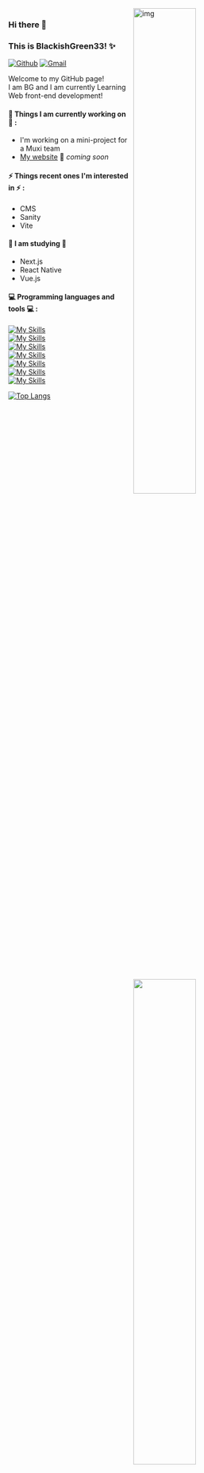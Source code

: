 <img align="right" alt="img" src="https://upload.cc/i1/2023/03/08/ZJ0lpa.jpg" width="50%" height="auto" />

### Hi there 👋 
### This is BlackishGreen33! ✨ 

[![Github](https://img.shields.io/badge/-Github-000?style=flat&logo=Github&logoColor=white)](https://github.com/BlackishGreen33)
[![Gmail](https://img.shields.io/badge/-Gmail-c14438?style=flat&logo=Gmail&logoColor=white)](s5460703@gmail.com)  

Welcome to my GitHub page!  
I am BG and I am currently Learning Web front-end development!  
 
 
#### 🌱 Things I am currently working on 🌱 : 
- I'm working on a mini-project for a Muxi team 
- [My website](https://bg-homepage.vercel.app/) 🚀 *coming soon*

#### ⚡ Things recent ones I'm interested in ⚡ : 
- CMS
- Sanity
- Vite

#### 🌻 I am studying 🌻
- Next.js
- React Native
- Vue.js

#### :computer: Programming languages and tools :computer: : 
<p>
<img width="50%" align="right" src="https://github-readme-stats.vercel.app/api?username=BlackishGreen33&show_icons=true&hide_border=true&theme=merko" />

[![My Skills](https://skillicons.dev/icons?i=html,css,js,ts)](https://skillicons.dev)
<br/>
[![My Skills](https://skillicons.dev/icons?i=c,cpp,cs,py)](https://skillicons.dev)
<br/>
[![My Skills](https://skillicons.dev/icons?i=nodejs,react,nextjs,webpack,tailwind,sass)](https://skillicons.dev)
<br/>
[![My Skills](https://skillicons.dev/icons?i=docker,mysql,firebase,mongodb)](https://skillicons.dev)
<br/>
[![My Skills](https://skillicons.dev/icons?i=aws,gcp,cloudflare,vercel,netlify,heroku,replit)](https://skillicons.dev)
<br/>
[![My Skills](https://skillicons.dev/icons?i=unity,unreal,arduino)](https://skillicons.dev)
<br/>
[![My Skills](https://skillicons.dev/icons?i=bash,powershell,git,visualstudio,vscode)](https://skillicons.dev)

</p>

[![Top Langs](https://github-readme-stats.vercel.app/api/top-langs/?username=BlackishGreen33&layout=compact&theme=merko)](https://github.com/anuraghazra/github-readme-stats)
